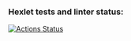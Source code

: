 ### Hexlet tests and linter status:
[![Actions Status](https://github.com/Pejnikov/python-project-lvl4/workflows/hexlet-check/badge.svg)](https://github.com/Pejnikov/python-project-lvl4/actions)